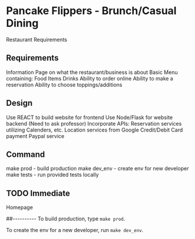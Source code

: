 # Pancake Flippers - Brunch/Casual Dining 
Restaurant Requirements
## Requirements
Information Page on what the restaurant/business is about
Basic Menu containing:
	Food Items
	Drinks
Ability to order online
Ability to make a reservation
Ability to choose toppings/additions

## Design
Use REACT to build website for frontend
Use Node/Flask for website backend (Need to ask professor)
Incorporate APIs:
	 Reservation services utilizing Calenders, etc.
	 Location services from Google
	 Credit/Debit Card payment
	 Paypal service

## Command
make prod - build production
make dev_env - create env for new developer
make tests - run provided tests locally


## TODO Immediate
Homepage

##----------
To build production, type `make prod`.

To create the env for a new developer, run `make dev_env`.
